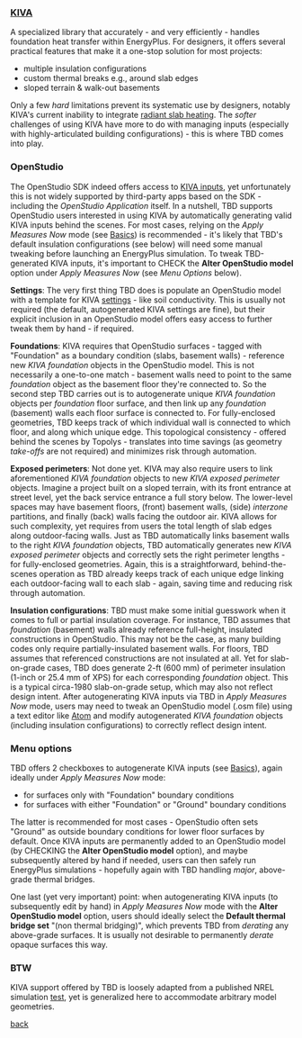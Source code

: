 ### [KIVA](https://bigladdersoftware.com/epx/docs/22-1/engineering-reference/ground-heat-transfer-calculations-using-kiva.html)

A specialized library that accurately - and very efficiently - handles foundation heat transfer within EnergyPlus. For designers, it offers several practical features that make it a one-stop solution for most projects:  

- multiple insulation configurations
- custom thermal breaks e.g., around slab edges
- sloped terrain & walk-out basements

Only a few _hard_ limitations prevent its systematic use by designers, notably KIVA's current inability to integrate [radiant slab heating](https://github.com/NREL/EnergyPlus/issues/6576). The _softer_ challenges of using KIVA have more to do with managing inputs (especially with highly-articulated building configurations) - this is where TBD comes into play.

### OpenStudio

The OpenStudio SDK indeed offers access to [KIVA inputs](https://openstudio-sdk-documentation.s3.amazonaws.com/cpp/OpenStudio-3.4.0-doc/model/html/classopenstudio_1_1model_1_1_foundation_kiva.html), yet unfortunately this is not widely supported by third-party apps based on the SDK - including the _OpenStudio Application_ itself. In a nutshell, TBD supports OpenStudio users interested in using KIVA by automatically generating valid KIVA inputs behind the scenes. For most cases, relying on the _Apply Measures Now_ mode (see [Basics](./basics.html "Basic TBD workflow")) is recommended - it's likely that TBD's default insulation configurations (see below) will need some manual tweaking before launching an EnergyPlus simulation. To tweak TBD-generated KIVA inputs, it's important to CHECK the __Alter OpenStudio model__ option under _Apply Measures Now_ (see _Menu Options_ below).

__Settings__: The very first thing TBD does is populate an OpenStudio model with a template for KIVA [settings](https://openstudio-sdk-documentation.s3.amazonaws.com/cpp/OpenStudio-3.4.0-doc/model/html/classopenstudio_1_1model_1_1_foundation_kiva_settings.html) - like soil conductivity. This is usually not required (the default, autogenerated KIVA settings are fine), but their explicit inclusion in an OpenStudio model offers easy access to further tweak them by hand - if required.

__Foundations__: KIVA requires that OpenStudio surfaces - tagged with "Foundation" as a boundary condition (slabs, basement walls) - reference new _KIVA foundation_ objects in the OpenStudio model. This is not necessarily a one-to-one match - basement walls need to point to the same _foundation_ object as the basement floor they're connected to. So the second step TBD carries out is to autogenerate unique _KIVA foundation_ objects per _foundation_ floor surface, and then link up any _foundation_ (basement) walls each floor surface is connected to. For fully-enclosed geometries, TBD keeps track of which individual wall is connected to which floor, and along which unique edge. This topological consistency - offered behind the scenes by Topolys - translates into time savings (as geometry _take-offs_ are not required) and minimizes risk through automation.

__Exposed perimeters__: Not done yet. KIVA may also require users to link aforementioned _KIVA foundation_ objects to new _KIVA exposed perimeter_ objects. Imagine a project built on a sloped terrain, with its front entrance at street level, yet the back service entrance a full story below. The lower-level spaces may have basement floors, (front) basement walls, (side) _interzone_ partitions, and finally (back) walls facing the outdoor air. KIVA allows for such complexity, yet requires from users the total length of slab edges along outdoor-facing walls. Just as TBD automatically links basement walls to the right _KIVA foundation_ objects, TBD automatically generates new _KIVA exposed perimeter_ objects and correctly sets the right perimeter lengths - for fully-enclosed geometries. Again, this is a straightforward, behind-the-scenes operation as TBD already keeps track of each unique edge linking each outdoor-facing wall to each slab - again, saving time and reducing risk through automation.

__Insulation configurations__: TBD must make some initial guesswork when it comes to full or partial insulation coverage. For instance, TBD assumes that _foundation_ (basement) walls already reference full-height, insulated constructions in OpenStudio. This may not be the case, as many building codes only require partially-insulated basement walls. For floors, TBD assumes that referenced constructions are not insulated at all. Yet for slab-on-grade cases, TBD does generate 2-ft (600 mm) of perimeter insulation (1-inch or 25.4 mm of XPS) for each corresponding _foundation_ object. This is a typical circa-1980 slab-on-grade setup, which may also not reflect design intent. After autogenerating KIVA inputs via TBD in _Apply Measures Now_ mode, users may need to tweak an OpenStudio model (.osm file) using a text editor like [Atom](https://atom.io) and modify autogenerated _KIVA foundation_ objects (including insulation configurations) to correctly reflect design intent.

### Menu options

TBD offers 2 checkboxes to autogenerate KIVA inputs (see [Basics](./basics.html "Basic TBD workflow")), again ideally under _Apply Measures Now_ mode:  

- for surfaces only with "Foundation" boundary conditions
- for surfaces with either "Foundation" or "Ground" boundary conditions

The latter is recommended for most cases - OpenStudio often sets "Ground" as outside boundary conditions for lower floor surfaces by default. Once KIVA inputs are permanently added to an OpenStudio model (by CHECKING the __Alter OpenStudio model__ option), and maybe subsequently altered by hand if needed, users can then safely run EnergyPlus simulations - hopefully again with TBD handling _major_, above-grade thermal bridges.

One last (yet very important) point: when autogenerating KIVA inputs (to subsequently edit by hand) in _Apply Measures Now_ mode with the __Alter OpenStudio model__ option, users should ideally select the __Default thermal bridge set__ "(non thermal bridging)", which prevents TBD from _derating_ any above-grade surfaces. It is usually not desirable to permanently _derate_ opaque surfaces this way.

### BTW

KIVA support offered by TBD is loosely adapted from a published NREL simulation [test](https://github.com/NREL/OpenStudio-resources/blob/develop/model/simulationtests/foundation_kiva.rb), yet is generalized here to accommodate arbitrary model geometries.

[back](../index.html "Thermal Bridging & Derating")  
